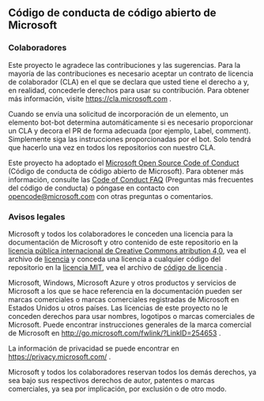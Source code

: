 ## <a name="microsoft-open-source-code-of-conduct"></a>Código de conducta de código abierto de Microsoft

### <a name="contributing"></a>Colaboradores

Este proyecto le agradece las contribuciones y las sugerencias.  Para la mayoría de las contribuciones es necesario aceptar un contrato de licencia de colaborador (CLA) en el que se declara que usted tiene el derecho a y, en realidad, concederle derechos para usar su contribución. Para obtener más información, visite https://cla.microsoft.com .

Cuando se envía una solicitud de incorporación de un elemento, un elemento bot-bot determina automáticamente si es necesario proporcionar un CLA y decora el PR de forma adecuada (por ejemplo, Label, comment). Simplemente siga las instrucciones proporcionadas por el bot. Solo tendrá que hacerlo una vez en todos los repositorios con nuestro CLA.

Este proyecto ha adoptado el [Microsoft Open Source Code of Conduct](https://opensource.microsoft.com/codeofconduct/) (Código de conducta de código abierto de Microsoft). Para obtener más información, consulte las [Code of Conduct FAQ](https://opensource.microsoft.com/codeofconduct/faq/) (Preguntas más frecuentes del código de conducta) o póngase en contacto con [opencode@microsoft.com](mailto:opencode@microsoft.com) con otras preguntas o comentarios.

### <a name="legal-notices"></a>Avisos legales

Microsoft y todos los colaboradores le conceden una licencia para la documentación de Microsoft y otro contenido de este repositorio en la [licencia pública internacional de Creative Commons atribution 4,0](https://creativecommons.org/licenses/by/4.0/legalcode), vea el archivo de [licencia](LICENSE) y conceda una licencia a cualquier código del repositorio en la [licencia MIT](https://opensource.org/licenses/MIT), vea el archivo de [código de licencia](LICENSE-CODE) .

Microsoft, Windows, Microsoft Azure y otros productos y servicios de Microsoft a los que se hace referencia en la documentación pueden ser marcas comerciales o marcas comerciales registradas de Microsoft en Estados Unidos u otros países.
Las licencias de este proyecto no le conceden derechos para usar nombres, logotipos o marcas comerciales de Microsoft.
Puede encontrar instrucciones generales de la marca comercial de Microsoft en http://go.microsoft.com/fwlink/?LinkID=254653 .

La información de privacidad se puede encontrar en https://privacy.microsoft.com/ .

Microsoft y todos los colaboradores reservan todos los demás derechos, ya sea bajo sus respectivos derechos de autor, patentes o marcas comerciales, ya sea por implicación, por exclusión o de otro modo.
